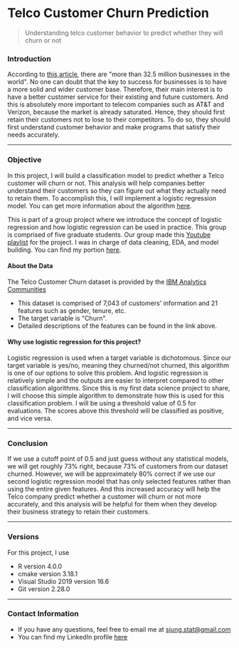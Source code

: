 Telco Customer Churn Prediction
================
> Understanding telco customer behavior to predict whether they will churn or not


### Introduction

According to [this article](https://www.bizjournals.com/albany/news/2019/04/11/number-of-businesses-in-the-united-states.html#:~:text=But%20with%20more%20than%2032.5,to%20where%20people%20conduct%20business.), there are "more than 32.5 million businesses in the world". No one can doubt that the key to success for businesses is to have a more solid and wider customer base. Therefore, their main interest is to have a better customer service for their existing and future customers. And this is absolutely more important to telecom companies such as AT&T and Verizon, because the market is already saturated. Hence, they should first retain their customers not to lose to their competitors. To do so, they should first understand customer behavior and make programs that satisfy their needs accurately. 

-----
### Objective

In this project, I will build a classification model to predict whether a Telco customer will churn or not. This analysis will help companies better understand their  customers so they can figure out what they actually need to retain them. To accomplish this, I will implement a logistic regression model. You can get more information about the algorithm [here](https://en.wikipedia.org/wiki/Logistic_regression). 

This is part of a group project where we introduce the concept of logistic regression and how logistic regression can be used in practice. This group is comprised of five graduate students. Our group made this [Youtube playlist](https://www.youtube.com/playlist?list=PLGmy0B-4mUItp8wku-Mil8iBGIp1u0JIV) for the project. I was in charge of data cleaning, EDA, and model building. You can find my portion [here](https://www.youtube.com/watch?v=d7LDoWV-xjk&list=PLGmy0B-4mUItp8wku-Mil8iBGIp1u0JIV&index=5&t=0s). 

#### About the Data

The Telco Customer Churn dataset is provided by the [IBM Analytics Communities](https://www.kaggle.com/blastchar/telco-customer-churn)
- This dataset is comprised of 7,043 of customers' information and 21 features such as gender, tenure, etc. 
- The target variable is "Churn". 
- Detailed descriptions of the features can be found in the link above. 


#### Why use logistic regression for this project?

Logistic regression is used when a target variable is dichotomous. Since our target variable is yes/no, meaning they churned/not churned, this algorithm is one of our options to solve this problem. And logistic regression is relatively simple and the outputs are easier to interpret compared to other classification algorithms. Since this is my first data science project to share, I will choose this simple algorithm to demonstrate how this is used for this classification problem. I will be using a threshold value of 0.5 for evaluations. The scores above this threshold will be classified as positive, and vice versa. 


-----

### Conclusion 

If we use a cutoff point of 0.5 and just guess without any statistical models, we will get roughly 73% right, because 73% of customers from our dataset churned. However, we will be approximately 80% correct if we use our second logistic regression model that has only selected features rather than using the entire given features. And this increased accuracy will help the Telco company predict whether a customer will churn or not more accurately, and this analysis will be helpful for them when they develop their business strategy to retain their customers.




-----
### Versions

For this project, I use

  - R version 4.0.0
  - cmake version 3.18.1
  - Visual Studio 2019 version 16.6
  - Git version 2.28.0

-----

### Contact Information

  - If you have any questions, feel free to email me at
    <sjung.stat@gmail.com>
  - You can find my LinkedIn profile
    [here](https://www.linkedin.com/in/sjung-stat/)
